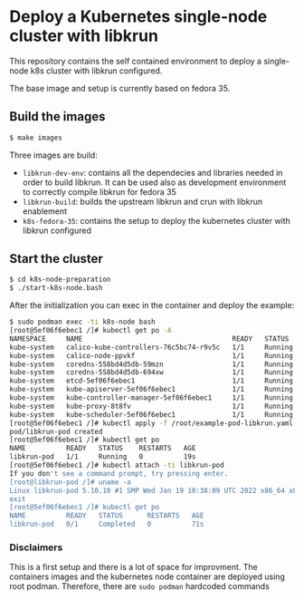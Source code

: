 # Deploy a Kubernetes single-node cluster with libkrun
This repository contains the self contained environment to deploy a single-node k8s cluster with libkrun configured.

The base image and setup is currently based on fedora 35.

## Build the images
```bash
$ make images
```
Three images are build:
  * `libkrun-dev-env`: contains all the dependecies and libraries needed in order to build libkrun. It can be used also as development environment to correctly compile libkrun for fedora 35
  * `libkrun-build`: builds the upstream libkrun and crun with libkrun enablement
  * `k8s-fedora-35`: contains the setup to deploy the kubernetes cluster with libkrun configured

## Start the cluster
```bash
$ cd k8s-node-preparation
$ ./start-k8s-node.bash
```
After the initialization you can exec in the container and deploy the example:
```bash
$ sudo podman exec -ti k8s-node bash
[root@5ef06f6ebec1 /]# kubectl get po -A
NAMESPACE     NAME                                     READY   STATUS    RESTARTS   AGE
kube-system   calico-kube-controllers-76c5bc74-r9v5c   1/1     Running   0          16m
kube-system   calico-node-ppvkf                        1/1     Running   0          16m
kube-system   coredns-558bd4d5db-59mzn                 1/1     Running   0          16m
kube-system   coredns-558bd4d5db-694xw                 1/1     Running   0          16m
kube-system   etcd-5ef06f6ebec1                        1/1     Running   0          16m
kube-system   kube-apiserver-5ef06f6ebec1              1/1     Running   0          16m
kube-system   kube-controller-manager-5ef06f6ebec1     1/1     Running   0          16m
kube-system   kube-proxy-8t8fv                         1/1     Running   0          16m
kube-system   kube-scheduler-5ef06f6ebec1              1/1     Running   0          16m
[root@5ef06f6ebec1 /]# kubectl apply -f /root/example-pod-libkrun.yaml 
pod/libkrun-pod created
[root@5ef06f6ebec1 /]# kubectl get po 
NAME          READY   STATUS    RESTARTS   AGE
libkrun-pod   1/1     Running   0          19s
[root@5ef06f6ebec1 /]# kubectl attach -ti libkrun-pod
If you don't see a command prompt, try pressing enter.
[root@libkrun-pod /]# uname -a
Linux libkrun-pod 5.10.10 #1 SMP Wed Jan 19 10:38:09 UTC 2022 x86_64 x86_64 x86_64 GNU/Linux
exit
[root@5ef06f6ebec1 /]# kubectl get po
NAME          READY   STATUS      RESTARTS   AGE
libkrun-pod   0/1     Completed   0          71s
```

### Disclaimers
This is a first setup and there is a lot of space for improvment. The containers images and the kubernetes node container are deployed using root podman. Therefore, there are `sudo podman` hardcoded commands
